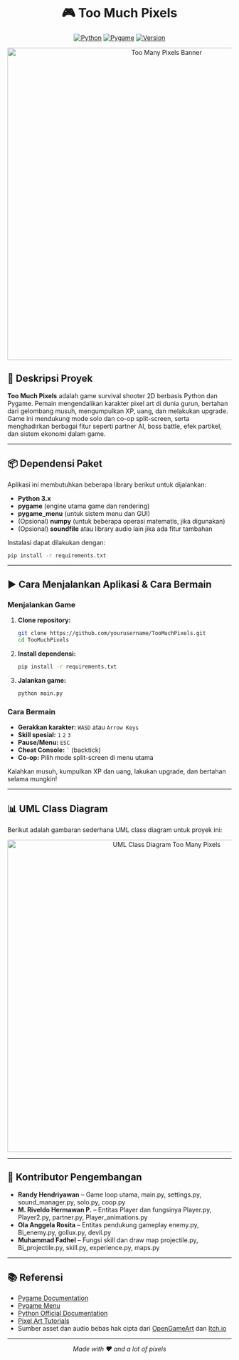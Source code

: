 <div align="center">

# 🎮 Too Much Pixels
[![Python](https://img.shields.io/badge/Python-3.12-blue.svg)](https://www.python.org/)
[![Pygame](https://img.shields.io/badge/Pygame-Latest-green.svg)](https://www.pygame.org/)
[![Version](https://img.shields.io/badge/Version-1.0-orange.svg)]()

<img src="https://raw.githubusercontent.com/Randyh-25/TooMuchPixels/refs/heads/main/img/TooMuchPixels.png" alt="Too Many Pixels Banner" width="700"/>

</div>

## 📖 Deskripsi Proyek

**Too Much Pixels** adalah game survival shooter 2D berbasis Python dan Pygame. Pemain mengendalikan karakter pixel art di dunia gurun, bertahan dari gelombang musuh, mengumpulkan XP, uang, dan melakukan upgrade. Game ini mendukung mode solo dan co-op split-screen, serta menghadirkan berbagai fitur seperti partner AI, boss battle, efek partikel, dan sistem ekonomi dalam game.

---

## 📦 Dependensi Paket

Aplikasi ini membutuhkan beberapa library berikut untuk dijalankan:

- **Python 3.x**
- **pygame** (engine utama game dan rendering)
- **pygame_menu** (untuk sistem menu dan GUI)
- (Opsional) **numpy** (untuk beberapa operasi matematis, jika digunakan)
- (Opsional) **soundfile** atau library audio lain jika ada fitur tambahan

Instalasi dapat dilakukan dengan:

```bash
pip install -r requirements.txt
```

---

## ▶️ Cara Menjalankan Aplikasi & Cara Bermain

### Menjalankan Game

1. **Clone repository:**
    ```bash
    git clone https://github.com/yourusername/TooMuchPixels.git
    cd TooMuchPixels
    ```
2. **Install dependensi:**
    ```bash
    pip install -r requirements.txt
    ```
3. **Jalankan game:**
    ```bash
    python main.py
    ```

### Cara Bermain

- **Gerakkan karakter:** `WASD` atau `Arrow Keys`
- **Skill spesial:** `1` `2` `3`
- **Pause/Menu:** `ESC`
- **Cheat Console:** `` ` `` (backtick)
- **Co-op:** Pilih mode split-screen di menu utama

Kalahkan musuh, kumpulkan XP dan uang, lakukan upgrade, dan bertahan selama mungkin!

---

## 📊 UML Class Diagram

Berikut adalah gambaran sederhana UML class diagram untuk proyek ini:

<div align="center">
  <img src="https://raw.githubusercontent.com/Randyh-25/TooMuchPixels/refs/heads/main/img/UML%20TooMuchPixels.drawio.png" alt="UML Class Diagram Too Many Pixels" width="700"/>
</div>

---

## 👥 Kontributor Pengembangan

- **Randy Hendriyawan** – Game loop utama,	main.py, settings.py, sound_manager.py, solo.py, coop.py  
- **M. Riveldo Hermawan P.** – Entitas Player dan fungsinya	Player.py, Player2.py, partner.py, Player_animations.py
- **Ola Anggela Rosita** – 	Entitas pendukung gameplay	enemy.py, Bi_enemy.py, gollux.py, devil.py
- **Muhammad Fadhel** – Fungsi skill dan draw map	projectile.py, Bi_projectile.py, skill.py, experience.py, maps.py

---

## 📚 Referensi

- [Pygame Documentation](https://www.pygame.org/docs/)
- [Pygame Menu](https://pygame-menu.readthedocs.io/)
- [Python Official Documentation](https://docs.python.org/3/)
- [Pixel Art Tutorials](https://lospec.com/)
- Sumber asset dan audio bebas hak cipta dari [OpenGameArt](https://opengameart.org/) dan [Itch.io](https://itch.io/)

---

<div align="center">
  <i>Made with ❤️ and a lot of pixels</i>
</div>


